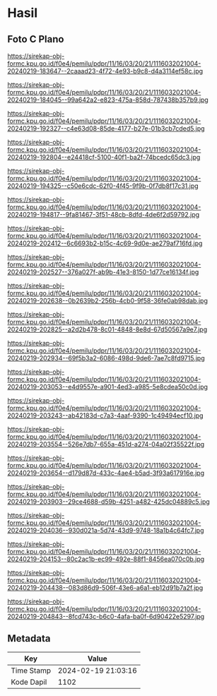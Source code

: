 # Hasil

## Foto C Plano

https://sirekap-obj-formc.kpu.go.id/f0e4/pemilu/pdpr/11/16/03/20/21/1116032021004-20240219-183647--2caaad23-4f72-4e93-b9c8-d4a3114ef58c.jpg

https://sirekap-obj-formc.kpu.go.id/f0e4/pemilu/pdpr/11/16/03/20/21/1116032021004-20240219-184045--99a642a2-e823-475a-858d-787438b357b9.jpg

https://sirekap-obj-formc.kpu.go.id/f0e4/pemilu/pdpr/11/16/03/20/21/1116032021004-20240219-192327--c4e63d08-85de-4177-b27e-01b3cb7cded5.jpg

https://sirekap-obj-formc.kpu.go.id/f0e4/pemilu/pdpr/11/16/03/20/21/1116032021004-20240219-192804--e24418cf-5100-40f1-ba2f-74bcedc65dc3.jpg

https://sirekap-obj-formc.kpu.go.id/f0e4/pemilu/pdpr/11/16/03/20/21/1116032021004-20240219-194325--c50e6cdc-62f0-4f45-9f9b-0f7db8f17c31.jpg

https://sirekap-obj-formc.kpu.go.id/f0e4/pemilu/pdpr/11/16/03/20/21/1116032021004-20240219-194817--9fa81467-3f51-48cb-8dfd-4de6f2d59792.jpg

https://sirekap-obj-formc.kpu.go.id/f0e4/pemilu/pdpr/11/16/03/20/21/1116032021004-20240219-202412--6c6693b2-b15c-4c69-9d0e-ae279af716fd.jpg

https://sirekap-obj-formc.kpu.go.id/f0e4/pemilu/pdpr/11/16/03/20/21/1116032021004-20240219-202527--376a027f-ab9b-41e3-8150-1d77ce16134f.jpg

https://sirekap-obj-formc.kpu.go.id/f0e4/pemilu/pdpr/11/16/03/20/21/1116032021004-20240219-202638--0b2639b2-256b-4cb0-9f58-36fe0ab98dab.jpg

https://sirekap-obj-formc.kpu.go.id/f0e4/pemilu/pdpr/11/16/03/20/21/1116032021004-20240219-202825--a2d2b478-8c01-4848-8e8d-67d50567a9e7.jpg

https://sirekap-obj-formc.kpu.go.id/f0e4/pemilu/pdpr/11/16/03/20/21/1116032021004-20240219-202934--69f5b3a2-6086-498d-9de6-7ae7c8fd9715.jpg

https://sirekap-obj-formc.kpu.go.id/f0e4/pemilu/pdpr/11/16/03/20/21/1116032021004-20240219-203053--e4d9557e-a901-4ed3-a985-5e8cdea50c0d.jpg

https://sirekap-obj-formc.kpu.go.id/f0e4/pemilu/pdpr/11/16/03/20/21/1116032021004-20240219-203243--ab42183d-c7a3-4aaf-9390-1c49494ecf10.jpg

https://sirekap-obj-formc.kpu.go.id/f0e4/pemilu/pdpr/11/16/03/20/21/1116032021004-20240219-203554--526e7db7-655a-451d-a274-04a02f35522f.jpg

https://sirekap-obj-formc.kpu.go.id/f0e4/pemilu/pdpr/11/16/03/20/21/1116032021004-20240219-203654--d179d87d-433c-4ae4-b5ad-3f93a617916e.jpg

https://sirekap-obj-formc.kpu.go.id/f0e4/pemilu/pdpr/11/16/03/20/21/1116032021004-20240219-203903--29ce4688-d59b-4251-a482-425dc04889c5.jpg

https://sirekap-obj-formc.kpu.go.id/f0e4/pemilu/pdpr/11/16/03/20/21/1116032021004-20240219-204036--930d021a-5d74-43d9-9748-18a1b4c64fc7.jpg

https://sirekap-obj-formc.kpu.go.id/f0e4/pemilu/pdpr/11/16/03/20/21/1116032021004-20240219-204153--80c2ac1b-ec99-492e-88f1-8456ea070c0b.jpg

https://sirekap-obj-formc.kpu.go.id/f0e4/pemilu/pdpr/11/16/03/20/21/1116032021004-20240219-204438--083d86d9-506f-43e6-a6a1-eb12d91b7a2f.jpg

https://sirekap-obj-formc.kpu.go.id/f0e4/pemilu/pdpr/11/16/03/20/21/1116032021004-20240219-204843--8fcd743c-b6c0-4afa-ba0f-6d90422e5297.jpg


## Metadata

| Key        | Value               |
| ---------- | ------------------- |
| Time Stamp | 2024-02-19 21:03:16 |
| Kode Dapil | 1102                |



